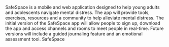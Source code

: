 SafeSpace is a mobile and web application designed to help young adults and adolescents navigate mental distress. The app will provide tools, exercises, resources and a community to help alleviate mental distress. The initial version of the SafeSpace app will allow people to sign up, download the app and access channels and rooms to meet people in real-time. Future versions will include a guided journaling feature and an emotional assessment tool.
SafeSpace